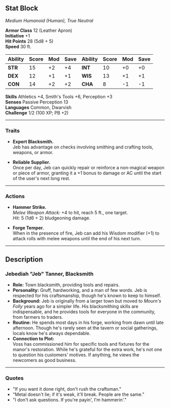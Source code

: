 

## **Stat Block**

*Medium Humanoid (Human), True Neutral*

**Armor Class** 12 (Leather Apron)  
**Initiative** +1  
**Hit Points** 28 (5d8 + 5)  
**Speed** 30 ft.

| Ability   | Score | Mod | Save | Ability   | Score | Mod | Save |
|-----------|-------|-----|------|-----------|-------|-----|------|
| **STR**   | 15    | +2  | +4   | **INT**   | 10    | +0  | +0   |
| **DEX**   | 12    | +1  | +1   | **WIS**   | 13    | +1  | +1   |
| **CON**   | 14    | +2  | +2   | **CHA**   | 8     | -1  | -1   |

**Skills** Athletics +4, Smith's Tools +6, Perception +3  
**Senses** Passive Perception 13  
**Languages** Common, Dwarvish  
**Challenge** 1/2 (100 XP; PB +2)

---

### **Traits**

- **Expert Blacksmith.**  
  Jeb has advantage on checks involving smithing and crafting tools, weapons, or armor.

- **Reliable Supplier.**  
  Once per day, Jeb can quickly repair or reinforce a non-magical weapon or piece of armor, granting it a +1 bonus to damage or AC until the start of the user's next long rest.

---

### **Actions**

- **Hammer Strike.**  
  *Melee Weapon Attack:* +4 to hit, reach 5 ft., one target.  
  *Hit:* 5 (1d6 + 2) bludgeoning damage.

- **Forge Temper.**  
  When in the presence of fire, Jeb can add his Wisdom modifier (+1) to attack rolls with melee weapons until the end of his next turn.

---

## **Description**

### **Jebediah "Jeb" Tanner, Blacksmith**

- **Role:** Town blacksmith, providing tools and repairs.  
- **Personality:** Gruff, hardworking, and a man of few words. Jeb is respected for his craftsmanship, though he's known to keep to himself.  
- **Background:** Jeb is originally from a larger town but moved to *Mourn's Folly* years ago for a simpler life. His blacksmithing skills are indispensable, and he provides tools for everyone in the community, from farmers to traders.  
- **Routine:** He spends most days in his forge, working from dawn until late afternoon. Though he's rarely seen at the tavern or social gatherings, locals know he's always dependable.  
- **Connection to Plot:**  
  Voss has commissioned him for specific tools and fixtures for the manor's restoration. While he's grateful for the extra work, he's not one to question his customers' motives. If anything, he views the newcomers as good business.

---

### **Quotes**

- "If you want it done right, don't rush the craftsman."  
- "Metal doesn't lie; if it's weak, it'll break. People are the same."  
- "I don't ask questions. If you're payin', I'm hammerin'."
